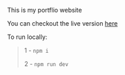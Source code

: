 This is my portflio website

You can checkout the live version [here](https://pezhmanghavami.com/)

To run locally:

> 1 - `npm i`
>
> 2 - `npm run dev`
